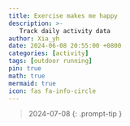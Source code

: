 ```yaml
---
title: Exercise makes me happy
description: >-
   Track daily activity data
author: Xia_yh
date: 2024-06-08 20:55:00 +0800
categories: [activity]
tags: [outdoor running]
pin: true
math: true
mermaid: true
icon: fas fa-info-circle
---
```


<div class="strava-embed-placeholder" data-embed-type="activity" data-embed-id="11836899604" data-style="standard" data-from-embed="false"></div><script src="https://strava-embeds.com/embed.js"></script>

> 	2024-07-08
 {: .prompt-tip }

